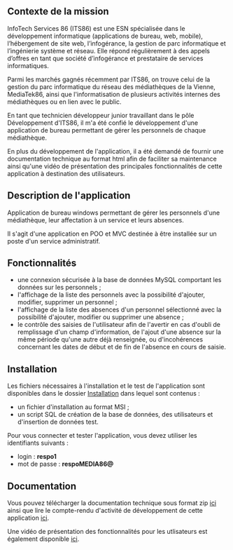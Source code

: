 ## Contexte de la mission
InfoTech Services 86 (ITS86) est une ESN spécialisée dans le développement informatique (applications de bureau, web, mobile), l’hébergement de site web, l’infogérance, la gestion de parc informatique et l’ingénierie système et réseau. Elle répond régulièrement à des appels d’offres en tant que société d’infogérance et prestataire de services informatiques.

Parmi les marchés gagnés récemment par ITS86, on trouve celui de la gestion du parc informatique du réseau des médiathèques de la Vienne, MediaTek86, ainsi que l'informatisation de plusieurs activités internes des médiathèques ou en lien avec le public.

En tant que technicien développeur junior travaillant dans le pôle Développement d'ITS86, il m'a été confié le développement d'une application de bureau permettant de gérer les personnels de chaque médiathèque.

En plus du développement de l'application, il a été demandé de fournir une documentation technique au format html afin de faciliter sa maintenance ainsi qu'une vidéo de présentation des principales fonctionnalités de cette application à destination des utilisateurs.

## Description de l'application
Application de bureau windows permettant de gérer les personnels d'une médiathèque, leur affectation à un service et leurs absences. 

Il s'agit d'une application en POO et MVC destinée à être installée sur un poste d'un service administratif.

## Fonctionnalités

* une connexion sécurisée à la base de données MySQL comportant les données sur les personnels ;
* l'affichage de la liste des personnels avec la possibilité d'ajouter, modifier, supprimer un personnel ;
* l'affichage de la liste des absences d'un personnel sélectionné avec la possibilité d'ajouter, modifier ou supprimer une absence ;
* le contrôle des saisies de l'utilisateur afin de l'avertir en cas d'oubli de remplissage d'un champ d'information, de l'ajout d'une absence sur la même période qu'une autre déjà renseignée, ou d'incohérences concernant les dates de début et de fin de l'absence en cours de saisie.

## Installation

Les fichiers nécessaires à l'installation et le test de l'application sont disponibles dans le dossier [Installation](https://github.com/filkat34/MediaTek86/tree/d0b8eb1b6a32e3bd3c997cd51c0cc8a8ae4f0259/Installation) dans lequel sont contenus :

* un fichier d'installation au format MSI ;
* un script SQL de création de la base de données, des utilisateurs et d'insertion de données test.

Pour vous connecter et tester l'application, vous devez utiliser les identifiants suivants :
* login : **respo1**
* mot de passe : **respoMEDIA86@**

## Documentation

Vous pouvez télécharger la documentation technique sous format zip [ici](https://github.com/filkat34/MediaTek86/blob/59e4719eb9a322fd6d08852ef28db17ddaaeba77/DocuTechnique.zip) ainsi que lire le compte-rendu d'activité de développement de cette application [ici](https://github.com/filkat34/MediaTek86/blob/e8226fe21f03220ee4d5022d89f88d65f8ac02d9/CRmediatek86.pdf).

Une vidéo de présentation des fonctionnalités pour les utlisateurs est également disponible [ici](https://github.com/filkat34/MediaTek86/blob/949301d8aaf39595f7fd50b6b6fbf45123656d6a/videoUtilisateur.zip).


